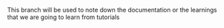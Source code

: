 This branch will be used to note down the documentation or the learnings that we are going to learn from tutorials
